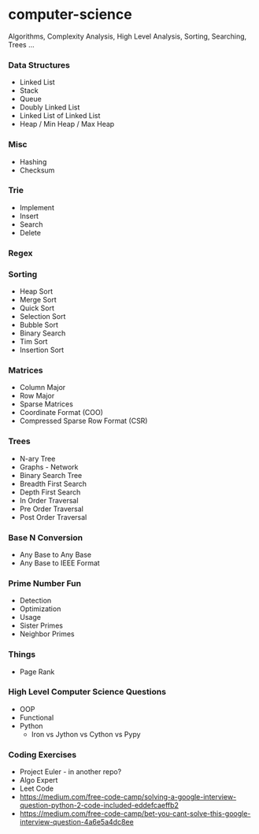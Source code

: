 # computer-science
Algorithms, Complexity Analysis, High Level Analysis, Sorting, Searching, Trees ...

### Data Structures
- Linked List
- Stack
- Queue
- Doubly Linked List
- Linked List of Linked List
- Heap / Min Heap / Max Heap

### Misc
- Hashing
- Checksum

### Trie
- Implement
- Insert
- Search
- Delete

### Regex

### Sorting
- Heap Sort
- Merge Sort
- Quick Sort
- Selection Sort
- Bubble Sort
- Binary Search
- Tim Sort
- Insertion Sort


### Matrices
- Column Major
- Row Major
- Sparse Matrices
- Coordinate Format (COO)
- Compressed Sparse Row Format (CSR)


### Trees
- N-ary Tree
- Graphs - Network
- Binary Search Tree
- Breadth First Search
- Depth First Search
- In Order Traversal
- Pre Order Traversal
- Post Order Traversal

### Base N Conversion
- Any Base to Any Base
- Any Base to IEEE Format


### Prime Number Fun
- Detection
- Optimization
- Usage
- Sister Primes
- Neighbor Primes


### Things
- Page Rank


### High Level Computer Science Questions
- OOP
- Functional
- Python
   - Iron vs Jython vs Cython vs Pypy

### Coding Exercises
- Project Euler - in another repo?
- Algo Expert
- Leet Code
- https://medium.com/free-code-camp/solving-a-google-interview-question-python-2-code-included-eddefcaeffb2
- https://medium.com/free-code-camp/bet-you-cant-solve-this-google-interview-question-4a6e5a4dc8ee
